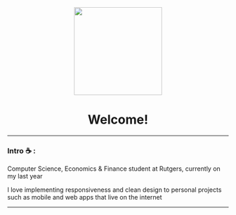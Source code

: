 <div id="column" align="center">
<img src="https://lh3.googleusercontent.com/-7WvbLdb1ItCPeEJBvAUz0rWt2UnlgLJDvmivKdG-sVRJecEo7NuR7gpULdaNvZWJbCaQwwTNtW3HLNuT2-y273AmTOctBz9IetO=w600" width="200"/>
</div>



<div id="column" align="center">
<h1>Welcome!</h1>
</div>

---

### Intro :coffee: :

Computer Science, Economics & Finance student at Rutgers, currently on my last year

I love implementing responsiveness and clean design to personal projects such as mobile and web apps that live on the internet

---

<div id "header" align="center">


</div>


<!--
**byrongomezjr/byrongomezjr** is a ✨ _special_ ✨ repository because its `README.md` (this file) appears on your GitHub profile.
-->
